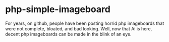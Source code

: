 # php-simple-imageboard


For years, on github, people have been posting horrid php imageboards that were not complete, bloated, and bad looking. Well, now that Ai is here, decent php imageboards can be made in the blink of an eye. 

